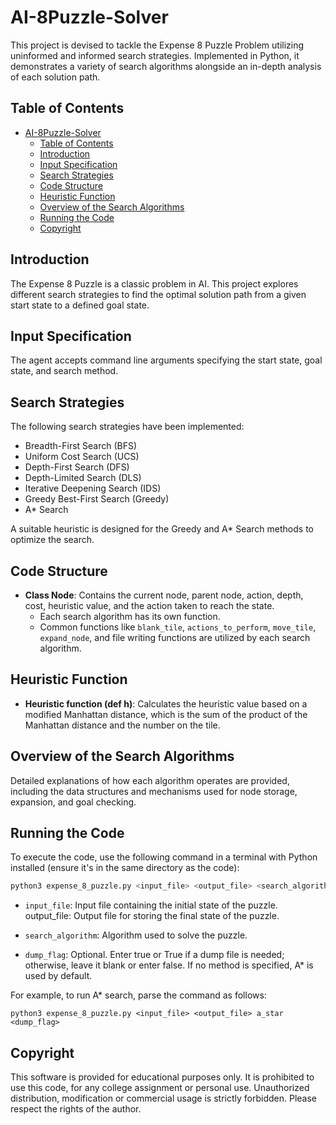 # AI-8Puzzle-Solver

This project is devised to tackle the Expense 8 Puzzle Problem utilizing uninformed and informed search strategies. Implemented in Python, it demonstrates a variety of search algorithms alongside an in-depth analysis of each solution path.

## Table of Contents
- [AI-8Puzzle-Solver](#ai-8puzzle-solver)
  - [Table of Contents](#table-of-contents)
  - [Introduction](#introduction)
  - [Input Specification](#input-specification)
  - [Search Strategies](#search-strategies)
  - [Code Structure](#code-structure)
  - [Heuristic Function](#heuristic-function)
  - [Overview of the Search Algorithms](#overview-of-the-search-algorithms)
  - [Running the Code](#running-the-code)
  - [Copyright](#copyright)

## Introduction
The Expense 8 Puzzle is a classic problem in AI. This project explores different search strategies to find the optimal solution path from a given start state to a defined goal state.

## Input Specification
The agent accepts command line arguments specifying the start state, goal state, and search method.

## Search Strategies
The following search strategies have been implemented:
- Breadth-First Search (BFS)
- Uniform Cost Search (UCS)
- Depth-First Search (DFS)
- Depth-Limited Search (DLS)
- Iterative Deepening Search (IDS)
- Greedy Best-First Search (Greedy)
- A* Search

A suitable heuristic is designed for the Greedy and A* Search methods to optimize the search.

## Code Structure
- **Class Node**: Contains the current node, parent node, action, depth, cost, heuristic value, and the action taken to reach the state.
    - Each search algorithm has its own function.
    - Common functions like `blank_tile`, `actions_to_perform`, `move_tile`, `expand_node`, and file writing functions are utilized by each search algorithm.

## Heuristic Function
- **Heuristic function (def h)**: Calculates the heuristic value based on a modified Manhattan distance, which is the sum of the product of the Manhattan distance and the number on the tile.

## Overview of the Search Algorithms
Detailed explanations of how each algorithm operates are provided, including the data structures and mechanisms used for node storage, expansion, and goal checking.

## Running the Code
To execute the code, use the following command in a terminal with Python installed (ensure it's in the same directory as the code):
```bash
python3 expense_8_puzzle.py <input_file> <output_file> <search_algorithm> <dump_flag>
```
- `input_file`: Input file containing the initial state of the puzzle.
output_file: Output file for storing the final state of the puzzle.

- `search_algorithm`: Algorithm used to solve the puzzle.
- `dump_flag`: Optional. Enter true or True if a dump file is needed; otherwise, leave it blank or enter false. If no method is specified, A* is used by default.

For example, to run A* search, parse the command as follows:
```
python3 expense_8_puzzle.py <input_file> <output_file> a_star <dump_flag>
```

## Copyright
This software is provided for educational purposes only. It is prohibited to use this code, for any college assignment or personal use. Unauthorized distribution, modification or commercial usage is strictly forbidden. Please respect the rights of the author.
